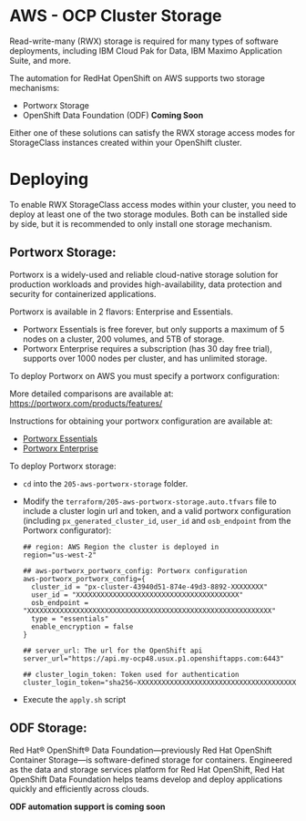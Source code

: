 # AWS - OCP Cluster Storage

Read-write-many (RWX) storage is required for many types of software deployments, including IBM Cloud Pak for Data, IBM Maximo Application Suite, and more.

The automation for RedHat OpenShift on AWS supports two storage mechanisms:

- Portworx Storage
- OpenShift Data Foundation (ODF) **Coming Soon**

Either one of these solutions can satisfy the RWX storage access modes for StorageClass instances created within your OpenShift cluster.

# Deploying 

To enable RWX StorageClass access modes within your cluster, you need to deploy at least one of the two storage modules.  Both can be installed side by side, but it is recommended to only install one storage mechanism.  

## Portworx Storage:

Portworx is a widely-used and reliable cloud-native storage solution for production workloads and provides high-availability, data protection and security for containerized applications.

Portworx is available in 2 flavors: Enterprise and Essentials.

- Portworx Essentials is free forever, but only supports a maximum of 5 nodes on a cluster, 200 volumes, and 5TB of storage.
- Portworx Enterprise requires a subscription (has 30 day free trial), supports over 1000 nodes per cluster, and has unlimited storage.

To deploy Portworx on AWS you must specify a portworx configuration:

More detailed comparisons are available at: https://portworx.com/products/features/

Instructions for obtaining your portworx configuration are available at:

- [Portworx Essentials](https://github.com/cloud-native-toolkit/terraform-aws-portworx/blob/main/PORTWORX_ESSENTIALS.md)
- [Portworx Enterprise](https://github.com/cloud-native-toolkit/terraform-aws-portworx/blob/main/PORTWORX_ENTERPRISE.md)

To deploy Portworx storage:

- `cd` into the `205-aws-portworx-storage` folder.
- Modify the `terraform/205-aws-portworx-storage.auto.tfvars` file to include a cluster login url and token, and a valid portworx configuration (including `px_generated_cluster_id`, `user_id` and `osb_endpoint` from the Portworx configurator):

  ```
  ## region: AWS Region the cluster is deployed in
  region="us-west-2"
  
  ## aws-portworx_portworx_config: Portworx configuration
  aws-portworx_portworx_config={
    cluster_id = "px-cluster-43940d51-874e-49d3-8892-XXXXXXXX"
    user_id = "XXXXXXXXXXXXXXXXXXXXXXXXXXXXXXXXXXXXXXXX"
    osb_endpoint = "XXXXXXXXXXXXXXXXXXXXXXXXXXXXXXXXXXXXXXXXXXXXXXXXXXXXXXXXXXXX"
    type = "essentials"
    enable_encryption = false
  }
  
  ## server_url: The url for the OpenShift api
  server_url="https://api.my-ocp48.usux.p1.openshiftapps.com:6443"
  
  ## cluster_login_token: Token used for authentication
  cluster_login_token="sha256~XXXXXXXXXXXXXXXXXXXXXXXXXXXXXXXXXXXXXXXX"
  ```

- Execute the `apply.sh` script


## ODF Storage:

Red Hat® OpenShift® Data Foundation—previously Red Hat OpenShift Container Storage—is software-defined storage for containers. Engineered as the data and storage services platform for Red Hat OpenShift, Red Hat OpenShift Data Foundation helps teams develop and deploy applications quickly and efficiently across clouds.

**ODF automation support is coming soon**
